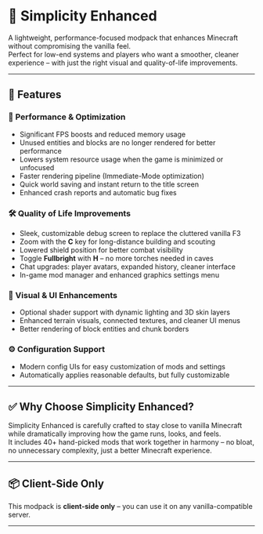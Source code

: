 # 🧊 Simplicity Enhanced

A lightweight, performance-focused modpack that enhances Minecraft without compromising the vanilla feel.  
Perfect for low-end systems and players who want a smoother, cleaner experience – with just the right visual and quality-of-life improvements.

---

## 🌟 Features

### 🚀 Performance & Optimization
- Significant FPS boosts and reduced memory usage
- Unused entities and blocks are no longer rendered for better performance
- Lowers system resource usage when the game is minimized or unfocused
- Faster rendering pipeline (Immediate-Mode optimization)
- Quick world saving and instant return to the title screen
- Enhanced crash reports and automatic bug fixes

### 🛠️ Quality of Life Improvements
- Sleek, customizable debug screen to replace the cluttered vanilla F3
- Zoom with the **C** key for long-distance building and scouting
- Lowered shield position for better combat visibility
- Toggle **Fullbright** with **H** – no more torches needed in caves
- Chat upgrades: player avatars, expanded history, cleaner interface
- In-game mod manager and enhanced graphics settings menu

### 🎨 Visual & UI Enhancements
- Optional shader support with dynamic lighting and 3D skin layers
- Enhanced terrain visuals, connected textures, and cleaner UI menus
- Better rendering of block entities and chunk borders

### ⚙️ Configuration Support
- Modern config UIs for easy customization of mods and settings
- Automatically applies reasonable defaults, but fully customizable

---

## ✅ Why Choose Simplicity Enhanced?

Simplicity Enhanced is carefully crafted to stay close to vanilla Minecraft while dramatically improving how the game runs, looks, and feels.  
It includes 40+ hand-picked mods that work together in harmony – no bloat, no unnecessary complexity, just a better Minecraft experience.

---

## 📦 Client-Side Only

This modpack is **client-side only** – you can use it on any vanilla-compatible server.

---
